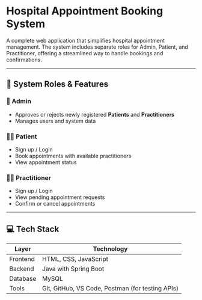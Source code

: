 # Hospital Appointment Booking System

A complete web application that simplifies hospital appointment management. The system includes separate roles for Admin, Patient, and Practitioner, offering a streamlined way to handle bookings and confirmations.

---

## 👥 System Roles & Features

### 🔐 Admin
- Approves or rejects newly registered **Patients** and **Practitioners**
- Manages users and system data

### 🧑‍💼 Patient
- Sign up / Login
- Book appointments with available practitioners
- View appointment status

### 👨‍⚕️ Practitioner
- Sign up / Login
- View pending appointment requests
- Confirm or cancel appointments

---

## 💻 Tech Stack

| Layer      | Technology              |
|------------|--------------------------|
| Frontend   | HTML, CSS, JavaScript    |
| Backend    | Java with Spring Boot    |
| Database   | MySQL                    |
| Tools      | Git, GitHub, VS Code, Postman (for testing APIs) |
